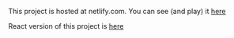 This project is hosted at netlify.com.
You can see (and play) it [here](https://mem-game.netlify.com/)

React version of this project is [here](https://github.com/liubich/react-mem-game/)